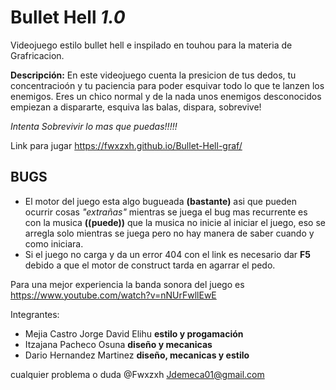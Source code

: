 # Bullet Hell *1.0*
Videojuego estilo bullet hell e inspilado en touhou para la materia de Grafricacion.

**Descripción:**
En este videojuego cuenta la presicion de tus dedos, tu concentracioón y tu paciencia para poder esquivar todo lo que te lanzen los enemigos.
 Eres un chico normal y de la nada unos enemigos desconocidos empiezan a dispararte, esquiva las balas, dispara, sobrevive!

*Intenta Sobrevivir lo mas que puedas!!!!!*

Link para jugar https://fwxzxh.github.io/Bullet-Hell-graf/

## BUGS
* El motor del juego esta algo bugueada **(bastante)** asi que pueden ocurrir cosas *"extrañas"* mientras se juega el bug mas recurrente es con la musica **((puede))** que la musica no inicie al iniciar el juego, eso se arregla solo mientras se juega pero no hay manera de saber cuando y como iniciara. 
* Si el juego no carga y da un error 404 con el link es necesario dar **F5** debido a que el motor de construct tarda en agarrar el pedo.

Para una mejor experiencia la banda sonora del juego es https://www.youtube.com/watch?v=nNUrFwllEwE

Integrantes:
* Mejia Castro Jorge David Elihu **estilo y progamación**
* Itzajana Pacheco Osuna **diseño y mecanicas**
* Dario Hernandez Martinez **diseño, mecanicas y estilo**

cualquier problema o duda @Fwxzxh Jdemeca01@gmail.com
